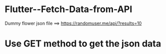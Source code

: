 # Flutter--Fetch-Data-from-API
Dummy flower json file ==> https://randomuser.me/api/?results=10
# Use GET method to get the json data
